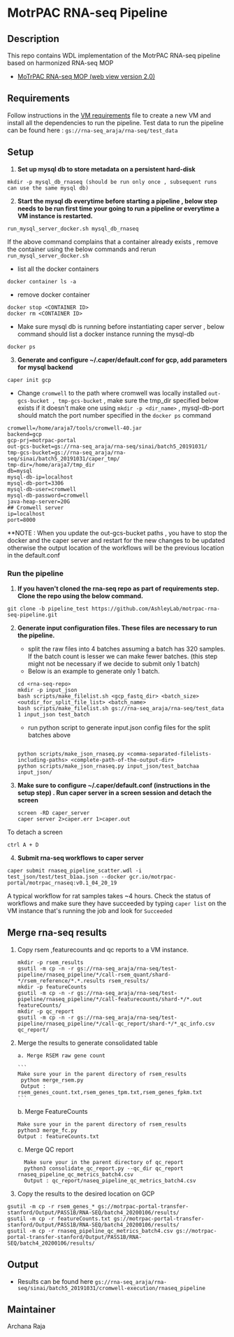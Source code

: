 MotrPAC RNA-seq Pipeline
=================================================
Description
-------------------------------------------------
This repo contains WDL implementation of the MotrPAC RNA-seq pipeline based on harmonized RNA-seq MOP
* [MoTrPAC RNA-seq MOP (web view version 2.0)](https://docs.google.com/document/d/e/2PACX-1vRFurZraZfxfMd5BWfIQEnETlalDNjQPyMjS7TCTgc3MMlMtB_-tmJfEK7lmRV7GD30I7R9-ISX3kuM/pub)

Requirements
--------------------------------------------------
Follow instructions in the [VM requirements](https://github.com/AshleyLab/motrpac-rna-seq-pipeline/blob/pipeline_test/vm_requirements.txt) file to create a new VM and install all the dependencies to run the pipeline. Test data to run the pipeline can be found here : `gs://rna-seq_araja/rna-seq/test_data`

Setup
--------------------------------------------------
1. **Set up mysql db to store metadata on a persistent hard-disk**
```
mkdir -p mysql_db_rnaseq (should be run only once , subsequent runs can use the same mysql db)
```

2. **Start the mysql db everytime before starting a pipeline , below step needs to be run first time your going to run a pipeline or everytime a VM instance is restarted.**


```
run_mysql_server_docker.sh mysql_db_rnaseq
```
If the above command complains that a container already exists , remove the container using the below commands and rerun `run_mysql_server_docker.sh`
 
* list all the docker containers
 ```
 docker container ls -a
 ```
* remove docker container
```
docker stop <CONTAINER ID>
docker rm <CONTAINER ID>
```
* Make sure mysql db is running before instantiating caper server , below command should list a docker instance running the mysql-db
 ```
 docker ps
 ```
 
3. **Generate and configure ~/.caper/default.conf for gcp, add parameters for mysql backend** 
```
caper init gcp
```
* Change `cromwell` to the path where cromwell was locally installed `out-gcs-bucket , tmp-gcs-bucket` , make sure the tmp_dir specified below exists if it doesn't make one using `mkdir -p <dir_name>` , mysql-db-port should match the port number specified in the `docker ps` command

```
cromwell=/home/araja7/tools/cromwell-40.jar
backend=gcp
gcp-prj=motrpac-portal
out-gcs-bucket=gs://rna-seq_araja/rna-seq/sinai/batch5_20191031/
tmp-gcs-bucket=gs://rna-seq_araja/rna-seq/sinai/batch5_20191031/caper_tmp/
tmp-dir=/home/araja7/tmp_dir
db=mysql
mysql-db-ip=localhost
mysql-db-port=3306
mysql-db-user=cromwell
mysql-db-password=cromwell
java-heap-server=20G
## Cromwell server
ip=localhost
port=8000

```
**NOTE : When you update the out-gcs-bucket paths , you have to stop the docker and the caper server and restart for the new changes to be updated otherwise the output location of the workflows will be the previous location in the default.conf
 
### Run the pipeline

1. **If you haven't cloned the rna-seq repo as part of requirements step. Clone the repo using the below command.**
```
git clone -b pipeline_test https://github.com/AshleyLab/motrpac-rna-seq-pipeline.git 
```
2. **Generate input configuration files. These files are necessary to run the pipeline.**

	* split the raw files into 4 batches assuming a batch has 320 samples. If the batch count is lesser we can make fewer batches. (this step might not be necessary if we decide to submit only 1 batch)
	* Below is an example to generate only 1 batch.
	
	```
	cd <rna-seq-repo>   
   mkdir -p input_json
   bash scripts/make_filelist.sh <gcp_fastq_dir> <batch_size> <outdir_for_split_file_list> <batch_name>
   bash scripts/make_filelist.sh gs://rna-seq_araja/rna-seq/test_data 1 input_json test_batch
   
   ```
	* run python script to generate input.json config files for the split batches above
	
	```

	python scripts/make_json_rnaseq.py <comma-separated-filelists-including-paths> <complete-path-of-the-output-dir> 
	python scripts/make_json_rnaseq.py input_json/test_batchaa input_json/

	```
	
3. **Make sure to configure ~/.caper/default.conf (instructions in the setup step) . Run caper server in a screen session and detach the screen**

	```
	screen -RD caper_server
	caper server 2>caper.err 1>caper.out

	```
 To detach a screen
 ```
 ctrl A + D
 ```	    
4. **Submit rna-seq workflows to caper server**

 ```
 caper submit rnaseq_pipeline_scatter.wdl -i test_json/test/test_b1aa.json --docker gcr.io/motrpac-portal/motrpac_rnaseq:v0.1_04_20_19
 ```
 A typical workflow for rat samples takes ~4 hours. Check the status of workflows and make sure they have succeeded by typing `caper list` on the VM instance that's running the job and look for `Succeeded`
 
Merge rna-seq results
-------------------------------------------------

1. Copy rsem ,featurecounts and qc reports to a VM instance.

   ```
   mkdir -p rsem_results
   gsutil -m cp -n -r gs://rna-seq_araja/rna-seq/test-pipeline/rnaseq_pipeline/*/call-rsem_quant/shard-*/rsem_reference/*.*.results rsem_results/
   mkdir -p featureCounts
   gsutil -m cp -n -r gs://rna-seq_araja/rna-seq/test-pipeline/rnaseq_pipeline/*/call-featurecounts/shard-*/*.out featureCounts/
   mkdir -p qc_report
   gsutil -m cp -n -r gs://rna-seq_araja/rna-seq/test-pipeline/rnaseq_pipeline/*/call-qc_report/shard-*/*_qc_info.csv qc_report/
   ```
   
2. Merge the results to generate consolidated table
	   
	   a. Merge RSEM raw gene count
	   
	   ```
	   Make sure your in the parent directory of rsem_results 
		python merge_rsem.py
		Output : rsem_genes_count.txt,rsem_genes_tpm.txt,rsem_genes_fpkm.txt
       ```
      
      b. Merge FeatureCounts
      
      ```
      Make sure your in the parent directory of rsem_results 
      python3 merge_fc.py 
      Output : featureCounts.txt
      ```
      
      c. Merge QC report
         
         Make sure your in the parent directory of qc_report
         python3 consolidate_qc_report.py --qc_dir qc_report rnaseq_pipeline_qc_metrics_batch4.csv
         Output : qc_report/naseq_pipeline_qc_metrics_batch4.csv
3. Copy the results to the desired location on GCP

```
gsutil -m cp -r rsem_genes_* gs://motrpac-portal-transfer-stanford/Output/PASS1B/RNA-SEQ/batch4_20200106/results/
gsutil -m cp -r featureCounts.txt gs://motrpac-portal-transfer-stanford/Output/PASS1B/RNA-SEQ/batch4_20200106/results/
gsutil -m cp -r rnaseq_pipeline_qc_metrics_batch4.csv gs://motrpac-portal-transfer-stanford/Output/PASS1B/RNA-SEQ/batch4_20200106/results/
```


Output
---------------------------------------------------

* Results can be found here `gs://rna-seq_araja/rna-seq/sinai/batch5_20191031/cromwell-execution/rnaseq_pipeline`

Maintainer
----------------------------------------------------
Archana Raja




